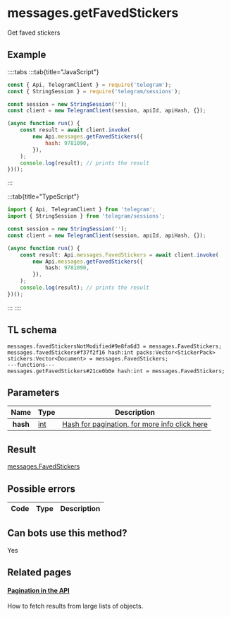 # messages.getFavedStickers

Get faved stickers

## Example

::::tabs
:::tab{title="JavaScript"}

```js
const { Api, TelegramClient } = require('telegram');
const { StringSession } = require('telegram/sessions');

const session = new StringSession('');
const client = new TelegramClient(session, apiId, apiHash, {});

(async function run() {
    const result = await client.invoke(
        new Api.messages.getFavedStickers({
            hash: 9781090,
        }),
    );
    console.log(result); // prints the result
})();
```

:::

:::tab{title="TypeScript"}

```ts
import { Api, TelegramClient } from 'telegram';
import { StringSession } from 'telegram/sessions';

const session = new StringSession('');
const client = new TelegramClient(session, apiId, apiHash, {});

(async function run() {
    const result: Api.messages.FavedStickers = await client.invoke(
        new Api.messages.getFavedStickers({
            hash: 9781090,
        }),
    );
    console.log(result); // prints the result
})();
```

:::
::::

## TL schema

```
messages.favedStickersNotModified#9e8fa6d3 = messages.FavedStickers;
messages.favedStickers#f37f2f16 hash:int packs:Vector<StickerPack> stickers:Vector<Document> = messages.FavedStickers;
---functions---
messages.getFavedStickers#21ce0b0e hash:int = messages.FavedStickers;
```

## Parameters

|   Name   | Type                                      | Description                                                                                            |
| :------: | ----------------------------------------- | ------------------------------------------------------------------------------------------------------ |
| **hash** | [int](https://core.telegram.org/type/int) | [Hash for pagination, for more info click here](https://core.telegram.org/api/offsets#hash-generation) |

## Result

[messages.FavedStickers](https://core.telegram.org/type/messages.FavedStickers)

## Possible errors

| Code | Type | Description |
| :--: | ---- | ----------- |

## Can bots use this method?

Yes

## Related pages

#### [Pagination in the API](https://core.telegram.org/api/offsets)

How to fetch results from large lists of objects.

